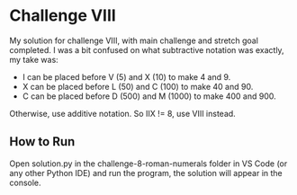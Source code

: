 # Challenge VIII

My solution for challenge VIII, with main challenge and stretch goal completed. I was a bit confused on what subtractive notation was exactly, my take was:

* I can be placed before V (5) and X (10) to make 4 and 9.
* X can be placed before L (50) and C (100) to make 40 and 90.
* C can be placed before D (500) and M (1000) to make 400 and 900.

Otherwise, use additive notation. So IIX != 8, use VIII instead.

## How to Run

Open solution.py in the challenge-8-roman-numerals folder in VS Code (or any other Python IDE) and run the program, the solution will appear in the console. 
